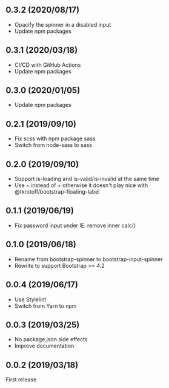 ## 0.3.2 (2020/08/17)

- Opacify the spinner in a disabled input
- Update npm packages

## 0.3.1 (2020/03/18)

- CI/CD with GitHub Actions
- Update npm packages

## 0.3.0 (2020/01/05)

- Update npm packages

## 0.2.1 (2019/09/10)

- Fix scss with npm package sass
- Switch from node-sass to sass

## 0.2.0 (2019/09/10)

- Support is-loading and is-valid/is-invalid at the same time
- Use ~ instead of + otherwise it doesn't play nice with @tkrotoff/bootstrap-floating-label

## 0.1.1 (2019/06/19)

- Fix password input under IE: remove inner calc()

## 0.1.0 (2019/06/18)

- Rename from bootstrap-spinner to bootstrap-input-spinner
- Rewrite to support Bootstrap >= 4.2

## 0.0.4 (2019/06/17)

- Use Stylelint
- Switch from Yarn to npm

## 0.0.3 (2019/03/25)

- No package.json side effects
- Improve documentation

## 0.0.2 (2019/03/18)

First release
